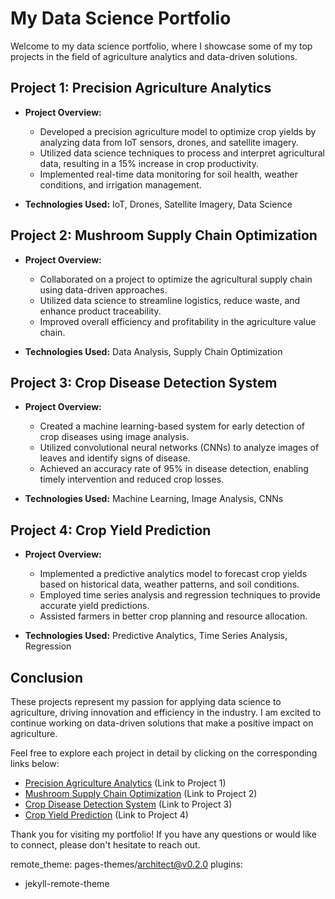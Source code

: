 # My Data Science Portfolio

Welcome to my data science portfolio, where I showcase some of my top projects in the field of agriculture analytics and data-driven solutions.

## Project 1: Precision Agriculture Analytics

- **Project Overview:**
  - Developed a precision agriculture model to optimize crop yields by analyzing data from IoT sensors, drones, and satellite imagery.
  - Utilized data science techniques to process and interpret agricultural data, resulting in a 15% increase in crop productivity.
  - Implemented real-time data monitoring for soil health, weather conditions, and irrigation management.

- **Technologies Used:** IoT, Drones, Satellite Imagery, Data Science

## Project 2: Mushroom Supply Chain Optimization

- **Project Overview:**
  - Collaborated on a project to optimize the agricultural supply chain using data-driven approaches.
  - Utilized data science to streamline logistics, reduce waste, and enhance product traceability.
  - Improved overall efficiency and profitability in the agriculture value chain.

- **Technologies Used:** Data Analysis, Supply Chain Optimization

## Project 3: Crop Disease Detection System

- **Project Overview:**
  - Created a machine learning-based system for early detection of crop diseases using image analysis.
  - Utilized convolutional neural networks (CNNs) to analyze images of leaves and identify signs of disease.
  - Achieved an accuracy rate of 95% in disease detection, enabling timely intervention and reduced crop losses.

- **Technologies Used:** Machine Learning, Image Analysis, CNNs

## Project 4: Crop Yield Prediction

- **Project Overview:**
  - Implemented a predictive analytics model to forecast crop yields based on historical data, weather patterns, and soil conditions.
  - Employed time series analysis and regression techniques to provide accurate yield predictions.
  - Assisted farmers in better crop planning and resource allocation.

- **Technologies Used:** Predictive Analytics, Time Series Analysis, Regression

## Conclusion

These projects represent my passion for applying data science to agriculture, driving innovation and efficiency in the industry. I am excited to continue working on data-driven solutions that make a positive impact on agriculture.

Feel free to explore each project in detail by clicking on the corresponding links below:

- [Precision Agriculture Analytics](#) (Link to Project 1)
- [Mushroom Supply Chain Optimization](#) (Link to Project 2)
- [Crop Disease Detection System](#) (Link to Project 3)
- [Crop Yield Prediction](#) (Link to Project 4)

Thank you for visiting my portfolio! If you have any questions or would like to connect, please don't hesitate to reach out.

remote_theme: pages-themes/architect@v0.2.0
plugins:
- jekyll-remote-theme
